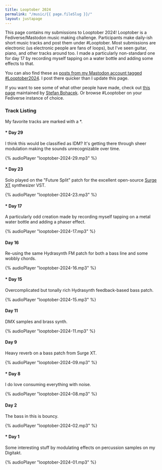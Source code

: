 ```yaml
---
title: Looptober 2024
permalink: "/music/{{ page.fileSlug }}/"
layout: justapage
---
```


This page contains my submissions to Looptober 2024!
Looptober is a Fediverse/Mastodon music making challenge.
Participants make daily-ish short music tracks and post them under #Looptober.
Most submissions are electronic (us electronic people are fans of loops), but I've seen guitar, piano, and other tracks around too.
I made a particularly non-standard one for day 17 by recording myself tapping on a water bottle and adding some effects to that.

You can also find these as [posts from my Mastodon account tagged #Looptober2024](https://kind.social/@ectcetera/tagged/looptober2024).
I post there quicker than I update this page.

If you want to see some of what other people have made, check out [this page](https://looptober.glitch.me/) maintained by [Stefan Bohacek](https://stefanbohacek.com/).
Or browse #Looptober on your Fediverse instance of choice.

### Track Listing

My favorite tracks are marked with a *.

#### * Day 29

I think this would be classified as IDM? It's getting there through sheer modulation making the sounds unrecognizable over time.

{% audioPlayer "looptober-2024-29.mp3" %}

#### * Day 23

Solo played on the "Future Split" patch for the excellent open-source [Surge XT](https://surge-synthesizer.github.io/) synthesizer VST.

{% audioPlayer "looptober-2024-23.mp3" %}

#### * Day 17

A particularly odd creation made by recording myself tapping on a metal water bottle and adding a phaser effect.

{% audioPlayer "looptober-2024-17.mp3" %}

#### Day 16

Re-using the same Hydrasynth FM patch for both a bass line and some wobbly chords.

{% audioPlayer "looptober-2024-16.mp3" %}

#### * Day 15

Overcomplicated but tonally rich Hydrasynth feedback-based bass patch.

{% audioPlayer "looptober-2024-15.mp3" %}

#### Day 11

DMX samples and brass synth.

{% audioPlayer "looptober-2024-11.mp3" %}

#### Day 9

Heavy reverb on a bass patch from Surge XT.

{% audioPlayer "looptober-2024-09.mp3" %}

#### * Day 8

I do love consuming everything with noise.

{% audioPlayer "looptober-2024-08.mp3" %}

#### Day 2

The bass in this is bouncy.

{% audioPlayer "looptober-2024-02.mp3" %}

#### * Day 1

Some interesting stuff by modulating effects on percussion samples on my Digitakt.

{% audioPlayer "looptober-2024-01.mp3" %}
